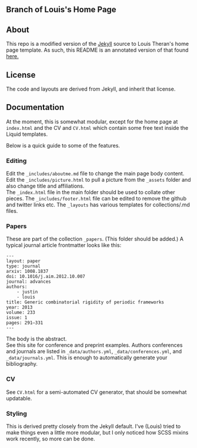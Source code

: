 ## Branch of Louis's Home Page

## About 

This repo is a modified version of the [Jekyll][jekyll] source to Louis Theran's 
home page template.  As such, this README is an annotated version of that found [here.](https://github.com/theran/theran.github.io/tree/template)

## License

The code and layouts are derived from Jekyll, and inherit that
license.  

[jekyll]: http://jekyllrb.com/

## Documentation

At the moment, this is somewhat modular, except for the home page at 
`index.html` and the CV and `CV.html` which contain some free text 
inside the Liquid templates.

Below is a quick guide to some of the features.


### Editing
Edit the `_includes/aboutme.md` file to change the main page body content.
Edit the `_includes/picture.html` to pull a picture from the `_assets` folder and also change title and affiliations.  
The `_index.html` file in the main folder should be used to collate other pieces.
The `_includes/footer.html` file can be edited to remove the github and twitter links etc.
The `_layouts` has various templates for collections/.md files. 

### Papers

These are part of the collection `_papers`.  (This folder should be added.)  A typical journal article 
frontmatter looks like this:

~~~~~~~~~~~~~~
---
layout: paper
type: journal
arxiv: 1008.1837
doi: 10.1016/j.aim.2012.10.007
journal: advances
authors:
    - justin
    - louis
title: Generic combinatorial rigidity of periodic frameworks
year: 2013
volume: 233
issue: 1
pages: 291–331
---
~~~~~~~~~~~~~~

The body is the abstract.  
See this site for conference and preprint examples.  Authors conferences and journals 
are listed in `_data/authors.yml`, `_data/conferences.yml`, and `_data/journals.yml`.
This is enough to automatically generate your bibliography.

### CV

See `CV.html` for a semi-automated CV generator, that should be somewhat updatable.

### Styling

This is derived pretty closely from the Jekyll default.  I've (Louis) tried to make 
things even a little more modular, but I only noticed how SCSS mixins work
recently, so more can be done.